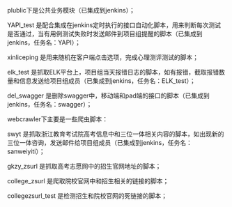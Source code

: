 ﻿
plublic下是公共业务模块（已集成到jenkins）；

YAPI_test 是配合集成在jenkins定时执行的接口自动化脚本，用来判断每次测试是否通过，当有用例测试失败时发送邮件到项目组提醒的脚本（已集成到jenkins，任务名：YAPI）；

xinliceping 是用来随机在客户端点击选项，完成心理测评测试的脚本；

elk_test 是抓取ELK平台上，项目组当天报错日志的脚本，如有报错，截取报错数量和信息发送给项目组成员（已集成到jenkins，任务名：ELK_test）；

del_swagger 是删除swagger中，移动端和pad端的接口的脚本（已集成到jenkins，任务名：swagger）；

webcrawler下主要是一些爬虫脚本：

swyt 是抓取浙江教育考试院高考信息中和三位一体相关内容的脚本，如出现新的三位一体咨询，发送邮件给项目组成员（已集成到jenkins，任务名：sanweiyiti）；

gkzy_zsurl 是抓取高考志愿网中的招生官网地址的脚本；

college_zsurl 是爬取院校官网中和招生相关的链接的脚本；

collegezsurl_test 是检测招生和院校官网的死链接的脚本；
